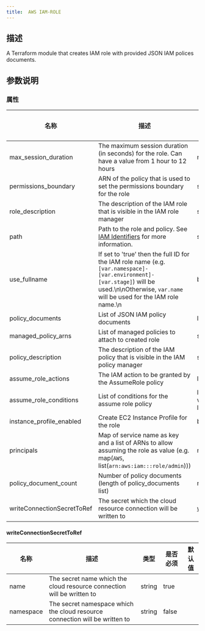 ```yaml
---
title:  AWS IAM-ROLE
---
```


## 描述

A Terraform module that creates IAM role with provided JSON IAM polices documents.

## 参数说明


### 属性

 名称 | 描述 | 类型 | 是否必须 | 默认值 
 ------------ | ------------- | ------------- | ------------- | ------------- 
 max_session_duration | The maximum session duration (in seconds) for the role. Can have a value from 1 hour to 12 hours | number | false |  
 permissions_boundary | ARN of the policy that is used to set the permissions boundary for the role | string | false |  
 role_description | The description of the IAM role that is visible in the IAM role manager | string | true |  
 path | Path to the role and policy. See [IAM Identifiers](https://docs.aws.amazon.com/IAM/latest/UserGuide/reference_identifiers.html) for more information. | string | false |  
 use_fullname | If set to 'true' then the full ID for the IAM role name (e.g. `[var.namespace]-[var.environment]-[var.stage]`) will be used.\n\nOtherwise, `var.name` will be used for the IAM role name.\n | bool | false |  
 policy_documents | List of JSON IAM policy documents | list(string) | false |  
 managed_policy_arns | List of managed policies to attach to created role | set(string) | false |  
 policy_description | The description of the IAM policy that is visible in the IAM policy manager | string | false |  
 assume_role_actions | The IAM action to be granted by the AssumeRole policy | list(string) | false |  
 assume_role_conditions | List of conditions for the assume role policy | list(object({\n    test     = string\n    variable = string\n    values   = list(string)\n  })) | false |  
 instance_profile_enabled | Create EC2 Instance Profile for the role | bool | false |  
 principals | Map of service name as key and a list of ARNs to allow assuming the role as value (e.g. map(`AWS`, list(`arn:aws:iam:::role/admin`))) | map(list(string)) | false |  
 policy_document_count | Number of policy documents (length of policy_documents list) | number | false |  
 writeConnectionSecretToRef | The secret which the cloud resource connection will be written to | [writeConnectionSecretToRef](#writeConnectionSecretToRef) | false |  


#### writeConnectionSecretToRef

 名称 | 描述 | 类型 | 是否必须 | 默认值 
 ------------ | ------------- | ------------- | ------------- | ------------- 
 name | The secret name which the cloud resource connection will be written to | string | true |  
 namespace | The secret namespace which the cloud resource connection will be written to | string | false |  
